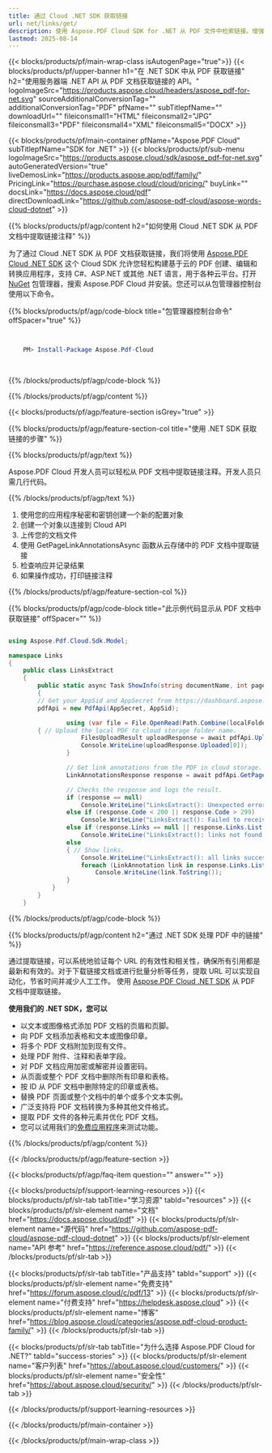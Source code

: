 ```yaml
---
title: 通过 Cloud .NET SDK 获取链接
url: net/links/get/
description: 使用 Aspose.PDF Cloud SDK for .NET 从 PDF 文件中检索链接。增强可发现性和索引。
lastmod: 2025-08-14
---
```


{{< blocks/products/pf/main-wrap-class isAutogenPage="true">}}
{{< blocks/products/pf/upper-banner h1="在 .NET SDK 中从 PDF 获取链接" h2="使用服务器端 .NET API 从 PDF 文档获取链接的 API。" logoImageSrc="https://products.aspose.cloud/headers/aspose_pdf-for-net.svg" sourceAdditionalConversionTag="" additionalConversionTag="PDF" pfName="" subTitlepfName="" downloadUrl="" fileiconsmall1="HTML" fileiconsmall2="JPG" fileiconsmall3="PDF" fileiconsmall4="XML" fileiconsmall5="DOCX" >}}

{{< blocks/products/pf/main-container pfName="Aspose.PDF Cloud" subTitlepfName="SDK for .NET" >}}
{{< blocks/products/pf/sub-menu logoImageSrc="https://products.aspose.cloud/sdk/aspose_pdf-for-net.svg"
autoGeneratedVersion="true"
liveDemosLink="https://products.aspose.app/pdf/family/" PricingLink="https://purchase.aspose.cloud/cloud/pricing/" buyLink="" docsLink="https://docs.aspose.cloud/pdf"  directDownloadLink="https://github.com/aspose-pdf-cloud/aspose-words-cloud-dotnet" >}}

{{% blocks/products/pf/agp/content h2="如何使用 Cloud .NET SDK 从 PDF 文档中提取链接注释" %}}

为了通过 Cloud .NET SDK 从 PDF 文档获取链接，我们将使用
[Aspose.PDF Cloud .NET SDK](https://products.aspose.cloud/pdf/net/)
这个 Cloud SDK 允许您轻松构建基于云的 PDF 创建、编辑和转换应用程序，支持 C#、ASP.NET 或其他 .NET 语言，用于各种云平台。打开
[NuGet](https://www.nuget.org/packages/Aspose.Pdf-Cloud)
包管理器，搜索
Aspose.PDF Cloud
并安装。您还可以从包管理器控制台使用以下命令。

{{% blocks/products/pf/agp/code-block title="包管理器控制台命令" offSpacer="true" %}}

```powershell

     
    PM> Install-Package Aspose.Pdf-Cloud
     
     

```

{{% /blocks/products/pf/agp/code-block %}}

{{% /blocks/products/pf/agp/content %}}

{{< blocks/products/pf/agp/feature-section isGrey="true" >}}

{{% blocks/products/pf/agp/feature-section-col title="使用 .NET SDK 获取链接的步骤" %}}

{{% blocks/products/pf/agp/text %}}

Aspose.PDF Cloud 开发人员可以轻松从 PDF 文档中提取链接注释。开发人员只需几行代码。

{{% /blocks/products/pf/agp/text %}}

1. 使用您的应用程序秘密和密钥创建一个新的配置对象
1. 创建一个对象以连接到 Cloud API
1. 上传您的文档文件
1. 使用 GetPageLinkAnnotationsAsync 函数从云存储中的 PDF 文档中提取链接
1. 检查响应并记录结果
1. 如果操作成功，打印链接注释

{{% /blocks/products/pf/agp/feature-section-col %}}

{{% blocks/products/pf/agp/code-block title="此示例代码显示从 PDF 文档中获取链接" offSpacer="" %}}

```cs

using Aspose.Pdf.Cloud.Sdk.Model;

namespace Links
{
    public class LinksExtract
    {
        public static async Task ShowInfo(string documentName, int pageNumber, string remoteFolder)
        {
		// Get your AppSid and AppSecret from https://dashboard.aspose.cloud (free registration required). 
		pdfApi = new PdfApi(AppSecret, AppSid);

                using (var file = File.OpenRead(Path.Combine(localFolder, documentName)))
		{ // Upload the local PDF to cloud storage folder name.
                    FilesUploadResult uploadResponse = await pdfApi.UploadFileAsync(Path.Combine(remoteFolder, documentName), documentName);
                    Console.WriteLine(uploadResponse.Uploaded[0]);
                }

                // Get link annotations from the PDF in cloud storage.
                LinkAnnotationsResponse response = await pdfApi.GetPageLinkAnnotationsAsync(documentName, pageNumber, folder: remoteFolder);

                // Checks the response and logs the result.
                if (response == null)
                    Console.WriteLine("LinksExtract(): Unexpected error!");
                else if (response.Code < 200 || response.Code > 299)
                    Console.WriteLine("LinksExtract(): Failed to receive links from the document.");
                else if (response.Links == null || response.Links.List == null || response.Links.List.Count == 0)
                    Console.WriteLine("LinksExtract(): links not found in the document.");
                else
                { // Show links.
                    Console.WriteLine("LinksExtract(): all links successfully received from the document '{0}.", documentName);
                    foreach (LinkAnnotation link in response.Links.List)
                        Console.WriteLine(link.ToString());
                }
            }
        }
    }
```

{{% /blocks/products/pf/agp/code-block %}}

{{% blocks/products/pf/agp/content h2="通过 .NET SDK 处理 PDF 中的链接" %}}

通过提取链接，可以系统地验证每个 URL 的有效性和相关性，确保所有引用都是最新和有效的。对于下载链接文档或进行批量分析等任务，提取 URL 可以实现自动化，节省时间并减少人工工作。
使用 [Aspose.PDF Cloud .NET SDK](https://products.aspose.cloud/pdf/net/) 从 PDF 文档中提取链接。

**使用我们的 .NET SDK，您可以**

+ 以文本或图像格式添加 PDF 文档的页眉和页脚。
+ 向 PDF 文档添加表格和文本或图像印章。
+ 将多个 PDF 文档附加到现有文件。
+ 处理 PDF 附件、注释和表单字段。
+ 对 PDF 文档应用加密或解密并设置密码。
+ 从页面或整个 PDF 文档中删除所有印章和表格。
+ 按 ID 从 PDF 文档中删除特定的印章或表格。
+ 替换 PDF 页面或整个文档中的单个或多个文本实例。
+ 广泛支持将 PDF 文档转换为多种其他文件格式。
+ 提取 PDF 文件的各种元素并优化 PDF 文档。
+ 您可以试用我们的[免费应用程序](https://products.aspose.app/pdf/)来测试功能。

{{% /blocks/products/pf/agp/content %}}

{{< /blocks/products/pf/agp/feature-section >}}

{{< blocks/products/pf/agp/faq-item question="" answer="" >}}

{{< blocks/products/pf/support-learning-resources >}}
{{< blocks/products/pf/slr-tab tabTitle="学习资源" tabId="resources" >}}
{{< blocks/products/pf/slr-element name="文档" href="https://docs.aspose.cloud/pdf" >}}
{{< blocks/products/pf/slr-element name="源代码" href="https://github.com/aspose-pdf-cloud/aspose-pdf-cloud-dotnet" >}}
{{< blocks/products/pf/slr-element name="API 参考" href="https://reference.aspose.cloud/pdf/" >}}
{{< /blocks/products/pf/slr-tab >}}

{{< blocks/products/pf/slr-tab tabTitle="产品支持" tabId="support" >}}
{{< blocks/products/pf/slr-element name="免费支持" href="https://forum.aspose.cloud/c/pdf/13" >}}
{{< blocks/products/pf/slr-element name="付费支持" href="https://helpdesk.aspose.cloud" >}}
{{< blocks/products/pf/slr-element name="博客" href="https://blog.aspose.cloud/categories/aspose.pdf-cloud-product-family/" >}}
{{< /blocks/products/pf/slr-tab >}}

{{< blocks/products/pf/slr-tab tabTitle="为什么选择 Aspose.PDF Cloud for .NET?" tabId="success-stories" >}}
{{< blocks/products/pf/slr-element name="客户列表" href="https://about.aspose.cloud/customers/" >}}
{{< blocks/products/pf/slr-element name="安全性" href="https://about.aspose.cloud/security/" >}}
{{< /blocks/products/pf/slr-tab >}}

{{< /blocks/products/pf/support-learning-resources >}}

{{< /blocks/products/pf/main-container >}}

{{< /blocks/products/pf/main-wrap-class >}}


